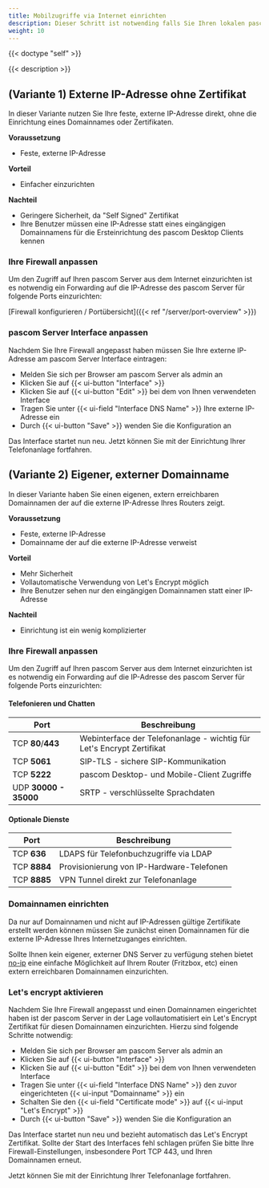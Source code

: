 ```yaml
---
title: Mobilzugriffe via Internet einrichten
description: Dieser Schritt ist notwending falls Sie Ihren lokalen pascom Server auch von unterwegs per pascom mobile Client (iOS/Android App) oder Desktopclient nutzen möchten
weight: 10
---
```

 
{{< doctype "self" >}}
 
{{< description >}}

## (Variante 1) Externe IP-Adresse ohne Zertifikat

In dieser Variante nutzen Sie Ihre feste, externe IP-Adresse direkt, ohne die Einrichtung eines Domainnames oder Zertifikaten. 

**Voraussetzung**

 * Feste, externe IP-Adresse

**Vorteil**

 * Einfacher einzurichten

**Nachteil**

 * Geringere Sicherheit, da "Self Signed" Zertifikat
 * Ihre Benutzer müssen eine IP-Adresse statt eines eingängigen Domainnamens für die Ersteinrichtung des pascom Desktop Clients kennen
 
### Ihre Firewall anpassen

Um den Zugriff auf Ihren pascom Server aus dem Internet einzurichten ist es notwendig ein Forwarding auf die IP-Adresse des pascom Server für folgende Ports einzurichten:

[Firewall konfigurieren / Portübersicht]({{< ref "/server/port-overview" >}})

### pascom Server Interface anpassen

Nachdem Sie Ihre Firewall angepasst haben müssen Sie Ihre externe IP-Adresse am pascom Server Interface eintragen:

* Melden Sie sich per Browser am pascom Server als admin an
* Klicken Sie auf {{< ui-button "Interface" >}}
* Klicken Sie auf {{< ui-button "Edit" >}} bei dem von Ihnen verwendeten Interface
* Tragen Sie unter {{< ui-field "Interface DNS Name" >}} Ihre externe IP-Adresse ein
* Durch {{< ui-button "Save" >}} wenden Sie die Konfiguration an

Das Interface startet nun neu. Jetzt können Sie mit der Einrichtung Ihrer Telefonanlage fortfahren.
 

## (Variante 2) Eigener, externer Domainname

In dieser Variante haben Sie einen eigenen, extern erreichbaren Domainnamen der auf die externe IP-Adresse Ihres Routers zeigt.

**Voraussetzung**

 * Feste, externe IP-Adresse
 * Domainname der auf die externe IP-Adresse verweist

**Vorteil**

 * Mehr Sicherheit
 * Vollautomatische Verwendung von Let's Encrypt möglich
 * Ihre Benutzer sehen nur den eingängigen Domainnamen statt einer IP-Adresse

**Nachteil**

 * Einrichtung ist ein wenig komplizierter
 
### Ihre Firewall anpassen

Um den Zugriff auf Ihren pascom Server aus dem Internet einzurichten ist es notwendig ein Forwarding auf die IP-Adresse des pascom Server für folgende Ports einzurichten:

#### Telefonieren und Chatten

| Port | Beschreibung |
| ---- | ------------ |
| TCP **80**/**443** | Webinterface der Telefonanlage - wichtig für Let's Encrypt Zertifikat |
| TCP **5061** | SIP-TLS - sichere SIP-Kommunikation |
| TCP **5222** | pascom Desktop- und Mobile-Client Zugriffe |
| UDP **30000 - 35000** | SRTP - verschlüsselte Sprachdaten |

#### Optionale Dienste

| Port | Beschreibung |
| ---- | ------------ |
| TCP **636** | LDAPS für Telefonbuchzugriffe via LDAP |
| TCP **8884**  | Provisionierung von IP-Hardware-Telefonen |
| TCP **8885**  | VPN Tunnel direkt zur Telefonanlage |

### Domainnamen einrichten

Da nur auf Domainnamen und nicht auf IP-Adressen gültige Zertifikate erstellt werden können müssen Sie zunächst einen Domainnamen für die externe IP-Adresse Ihres Internetzuganges einrichten.

Sollte Ihnen kein eigener, externer DNS Server zu verfügung stehen bietet [no-ip](https://www.noip.com/) eine einfache Möglichkeit auf Ihrem Router (Fritzbox, etc) einen extern erreichbaren Domainnamen einzurichten.

### Let's encrypt aktivieren

Nachdem Sie Ihre Firewall angepasst und einen Domainnamen eingerichtet haben ist der pascom Server in der Lage vollautomatisiert ein Let's Encrypt Zertifikat für diesen Domainnamen einzurichten. Hierzu sind folgende Schritte notwendig:

* Melden Sie sich per Browser am pascom Server als admin an
* Klicken Sie auf {{< ui-button "Interface" >}}
* Klicken Sie auf {{< ui-button "Edit" >}} bei dem von Ihnen verwendeten Interface
* Tragen Sie unter {{< ui-field "Interface DNS Name" >}} den zuvor eingerichteten {{< ui-input "Domainname" >}} ein
* Schalten Sie den {{< ui-field "Certificate mode" >}} auf {{< ui-input "Let's Encrypt" >}}
* Durch {{< ui-button "Save" >}} wenden Sie die Konfiguration an

Das Interface startet nun neu und bezieht automatisch das Let's Encrypt Zertifikat. Sollte der Start des Interfaces fehl schlagen prüfen Sie bitte Ihre Firewall-Einstellungen, insbesondere Port TCP 443, und Ihren Domainnamen erneut.

Jetzt können Sie mit der Einrichtung Ihrer Telefonanlage fortfahren.